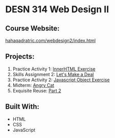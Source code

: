 # DESN 314 Web Design II
## Course Website:
[hahaqadratric.com/webdesign2/index.html](https://hahaqadratric.com/webdesign2/index.html)

## Projects:
1. Practice Activity 1: [InnerHTML Exercise](https://wenleeqc.github.io/innerHTML/)
2. Skills Assignment 2: [Let's Make a Deal](https://wenleeqc.github.io/lets-make-a-deal/)
3. Practice Activity 2: [Javascript Object Exercise](https://wenleeqc.github.io/object/object-lesson.html)
4. Midterm: [Angry Cat](https://wenleeqc.github.io/angry-cat/)
5. Exquisite Reuse: [Part 2](wenleeqc.github.io/exquisite-reuse-part-2/)

## Built With:
- HTML
- CSS
- JavaScript